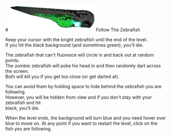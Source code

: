 #![tato](display_tato.png)Follow The Zebrafish

Keep your cursor with the bright zebrafish until the end of the level.  
If you hit the black background (and sometimes green), you'll die.

The zebrafish that can't fluoresce will circle in and back out
at random points.  
The zombie zebrafish will poke his head in and then randomly dart across the screen.  
Both will kill you if you get too close (or get darted at).  

You can avoid them by holding space to hide behind the zebrafish you are following.  
However, you will be hidden from view and if you don't stay with your zebrafish and hit  
black, you'll die.  

When the level ends, the background will turn blue and you need hover over blue to move on.
At any point if you want to restart the level, click on the fish you are following.